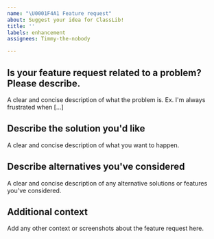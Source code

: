 ```yaml
---
name: "\U0001F4A1 Feature request"
about: Suggest your idea for ClassLib!
title: ''
labels: enhancement
assignees: Timmy-the-nobody

---
```


## Is your feature request related to a problem? Please describe.
A clear and concise description of what the problem is. Ex. I'm always frustrated when [...]

## Describe the solution you'd like
A clear and concise description of what you want to happen.

## Describe alternatives you've considered
A clear and concise description of any alternative solutions or features you've considered.

## Additional context
Add any other context or screenshots about the feature request here.

